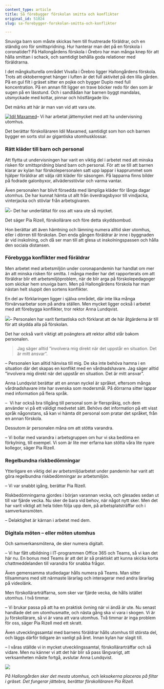 ```yaml
---
content_type: article
title: Så förebygger förskolan smitta och konflikter
original_id: 51024
slug: sa-forebygger-forskolan-smitta-och-konflikter

---
```


Snuviga barn som måste skickas hem till frustrerade föräldrar, och en ständig oro för smittspridning. Hur hanterar man det på en förskola i coronatider? På Hallongårdens förskola i Örebro har man många knep för att hålla smittan i schack, och samtidigt behålla goda relationer med föräldrarna.

I det mångkulturella området Vivalla i Örebro ligger Hallongårdens förskola. Trots att oktoberregnet hänger i luften är det full aktivitet på den lilla gården. På en gul filt i gräset sitter en pojke och bygger Duplo med full koncentration. På en annan filt ligger en trave böcker redo för den som är sugen på en lässtund. Och i sandlådan har barnen byggt mandalas, utsmyckade med kottar, pinnar och höstfärgade löv.

Det märks att här är man van vid att vara ute.

[![Idil Maxamed](https://www.suntarbetsliv.se/wp-content/uploads/2020/10/200x220-idil-maxamed-foto-Pavel-Koubek-TT.jpg)](https://www.suntarbetsliv.se/wp-content/uploads/2020/10/200x220-idil-maxamed-foto-Pavel-Koubek-TT.jpg)– Vi har arbetat jättemycket med att ha undervisning utomhus.

Det berättar förskolläraren Idil Maxamed, samtidigt som hon och barnen bygger en sorts stol av gigantiska utomhusklossar.

### Rätt kläder till barn och personal

Att flytta ut undervisningen har varit en viktig del i arbetet med att minska risken för smittspridning bland barn och personal. För att se till att barnen klarar av kylan har förskolepersonalen satt upp lappar i kapprummet som hjälper föräldrar att välja rätt kläder för säsongen. På lapparna finns bilder på fodrade galonbyxor, allvädersstövlar och varma vantar.

Även personalen har blivit försedda med lämpliga kläder för långa dagar utomhus. De har kunnat hämta ut allt från överdragsbyxor till vindjacka, vinterjacka och stövlar från arbetsgivaren.

[![](https://www.suntarbetsliv.se/wp-content/uploads/2020/10/200x220-pia-rizell-foto-Pavel-Koubek-TT.jpg)](https://www.suntarbetsliv.se/wp-content/uploads/2020/10/200x220-pia-rizell-foto-Pavel-Koubek-TT.jpg)– Det har underlättat för oss att vara ute så mycket.

Det säger Pia Rizell, förskollärare och före detta skyddsombud.

Hon berättar att även hämtning och lämning numera alltid sker utomhus, eller i dörren till förskolan. Den enda gången föräldrar är inne i byggnaden är vid inskolning, och då ser man till att glesa ut inskolningspassen och hålla den sociala distansen.

### Förebygga konflikter med föräldrar

Men arbetet med arbetsmiljön under coronapandemin har handlat om mer än att minska risken för smitta. I många medier har det rapporterats om att föräldrar blir ett arbetsmiljöproblem, när de blir arga på förskolepedagoger som skickar hem snuviga barn. Men på Hallongårdens förskola har man nästan helt sluppit den sortens konflikter.

En del av förklaringen ligger i själva området, där inte lika många förvärvsarbetar som på andra ställen. Men mycket ligger också i arbetet med att förebygga konflikter, tror rektor Anna Lundqvist.

[![](https://www.suntarbetsliv.se/wp-content/uploads/2020/04/200x220-anna-lundqvist-2.jpg)](https://www.suntarbetsliv.se/wp-content/uploads/2020/04/200x220-anna-lundqvist-2.jpg)– Personalen har varit fantastiska och förklarat att de här åtgärderna är till för att skydda alla på förskolan.

Det har också varit viktigt att poängtera att rektor alltid står bakom personalen.

> Jag säger alltid ”involvera mig direkt när det uppstår en situation. Det är mitt ansvar”.

– Personalen kan alltid hänvisa till mig. De ska inte behöva hamna i en situation där det skapas en konflikt med en vårdnadshavare. Jag säger alltid ”involvera mig direkt när det uppstår en situation. Det är mitt ansvar”.

Anna Lundqvist berättar att en annan nyckel är språket, eftersom många vårdnadshavare inte har svenska som modersmål. På dörrarna sitter lappar med information på flera språk.

–  Vi har också bra tillgång till personal som är flerspråkig, och dem använder vi på ett väldigt medvetet sätt. Behövs det information på ett visst språk någonstans, så kan vi hämta dit personal som pratar det språket, från en annan förskola.

Dessutom är personalen måna om att stötta varandra.

– Vi bollar med varandra i arbetsgruppen om hur vi ska bedöma en förkylning, till exempel. Vi som är lite mer erfarna kan stötta våra lite nyare kollegor, säger Pia Rizell.

### Regelbundna riskbedömningar

Ytterligare en viktig del av arbetsmiljöarbetet under pandemin har varit att göra regelbundna riskbedömningar av arbetsmiljön.

– Vi var snabbt igång, berättar Pia Rizell.

Riskbedömningarna gjordes i början varannan vecka, och glesades sedan ut till var fjärde vecka. Nu sker de bara vid behov, när något nytt sker. Men det har varit viktigt att hela tiden följa upp dem, på arbetsplatsträffar och i samverkansmöten.

– Delaktighet är kärnan i arbetet med dem.

### Digitala möten – eller möten utomhus

Och samverkansmötena, de sker numera digitalt.

– Vi har fått utbildning i IT-programmen Office 365 och Teams, så vi kan det här nu. En bonus med Teams är att det är så praktiskt att kunna skicka korta chattmeddelanden till varandra för snabba frågor.

Även gemensamma studiedagar hålls numera på Teams. Man sitter tillsammans med sitt närmaste lärarlag och interagerar med andra lärarlag på videolänk.

Men förskollärarträffarna, som sker var fjärde vecka, de hålls istället utomhus. I två timmar.

– Vi brukar passa på att ha en praktisk övning när vi ändå är ute. Nu senast handlade det om utomhusmatte, och nästa gång ska vi vara i skogen. Vi är ju förskollärare, så vi är vana att vara utomhus. Två timmar är inga problem för oss, säger Pia Rizell med ett skratt.

Även utvecklingssamtal med barnens föräldrar hålls utomhus till största del, och läggs därför tidigare än vanligt på året. Innan kylan har slagit till.

– I våras ställde vi in mycket utvecklingssamtal, förskollärarträffar och så vidare. Men nu känner vi att det här blir så pass långvarigt, att verksamheten måste fortgå, avslutar Anna Lundqvist.

[![](https://www.suntarbetsliv.se/wp-content/uploads/2020/10/750x400-hallongardens-forskola-foto-Pavel-Koubek-TT.jpg)](https://www.suntarbetsliv.se/wp-content/uploads/2020/10/750x400-hallongardens-forskola-foto-Pavel-Koubek-TT.jpg)

_På Hallongården sker det mesta utomhus, och leksakerna placeras på filtar i gräset. Det fungerar jättebra, berättar förskolläraren Pia Rizell._

